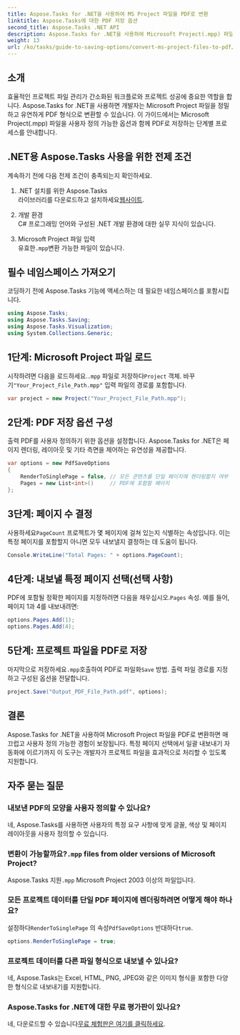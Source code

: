 ```yaml
---
title: Aspose.Tasks for .NET을 사용하여 MS Project 파일을 PDF로 변환
linktitle: Aspose.Tasks에 대한 PDF 저장 옵션
second_title: Aspose.Tasks .NET API
description: Aspose.Tasks for .NET을 사용하여 Microsoft Project(.mpp) 파일을 PDF로 변환하는 방법을 알아보세요. 이 단계별 가이드를 따라 PDF 출력을 사용자 지정하고, 특정 페이지를 선택하고, 일괄 변환을 자동화하세요.
weight: 13
url: /ko/tasks/guide-to-saving-options/convert-ms-project-files-to-pdf/
---
```

## 소개

효율적인 프로젝트 파일 관리가 간소화된 워크플로와 프로젝트 성공에 중요한 역할을 합니다. Aspose.Tasks for .NET을 사용하면 개발자는 Microsoft Project 파일을 정밀하고 유연하게 PDF 형식으로 변환할 수 있습니다. 이 가이드에서는 Microsoft Project(.mpp) 파일을 사용자 정의 가능한 옵션과 함께 PDF로 저장하는 단계별 프로세스를 안내합니다.

## .NET용 Aspose.Tasks 사용을 위한 전제 조건

계속하기 전에 다음 전제 조건이 충족되는지 확인하세요.

1. .NET 설치를 위한 Aspose.Tasks  
    라이브러리를 다운로드하고 설치하세요[웹사이트](https://releases.aspose.com/tasks/net/).

2. 개발 환경  
   C# 프로그래밍 언어와 구성된 .NET 개발 환경에 대한 실무 지식이 있습니다.

3. Microsoft Project 파일 입력  
    유효한`.mpp`변환 가능한 파일이 있습니다.

## 필수 네임스페이스 가져오기

코딩하기 전에 Aspose.Tasks 기능에 액세스하는 데 필요한 네임스페이스를 포함시킵니다. 

```csharp
using Aspose.Tasks;
using Aspose.Tasks.Saving;
using Aspose.Tasks.Visualization;
using System.Collections.Generic;
```

## 1단계: Microsoft Project 파일 로드

 시작하려면 다음을 로드하세요.`.mpp` 파일로 저장하다`Project` 객체. 바꾸기`"Your_Project_File_Path.mpp"` 입력 파일의 경로를 포함합니다.

```csharp
var project = new Project("Your_Project_File_Path.mpp");
```

## 2단계: PDF 저장 옵션 구성

출력 PDF를 사용자 정의하기 위한 옵션을 설정합니다. Aspose.Tasks for .NET은 페이지 렌더링, 레이아웃 및 기타 측면을 제어하는 유연성을 제공합니다.

```csharp
var options = new PdfSaveOptions
{
    RenderToSinglePage = false, // 모든 콘텐츠를 단일 페이지에 렌더링할지 여부
    Pages = new List<int>()     // PDF에 포함할 페이지
};
```

## 3단계: 페이지 수 결정

 사용하세요`PageCount` 프로젝트가 몇 페이지에 걸쳐 있는지 식별하는 속성입니다. 이는 특정 페이지를 포함할지 아니면 모두 내보낼지 결정하는 데 도움이 됩니다.

```csharp
Console.WriteLine("Total Pages: " + options.PageCount);
```

## 4단계: 내보낼 특정 페이지 선택(선택 사항)

 PDF에 포함될 정확한 페이지를 지정하려면 다음을 채우십시오.`Pages` 속성. 예를 들어, 페이지 1과 4를 내보내려면:

```csharp
options.Pages.Add(1);
options.Pages.Add(4);
```

## 5단계: 프로젝트 파일을 PDF로 저장

 마지막으로 저장하세요`.mpp`호출하여 PDF로 파일화`Save` 방법. 출력 파일 경로를 지정하고 구성된 옵션을 전달합니다.

```csharp
project.Save("Output_PDF_File_Path.pdf", options);
```

## 결론

Aspose.Tasks for .NET을 사용하여 Microsoft Project 파일을 PDF로 변환하면 매끄럽고 사용자 정의 가능한 경험이 보장됩니다. 특정 페이지 선택에서 일괄 내보내기 자동화에 이르기까지 이 도구는 개발자가 프로젝트 파일을 효과적으로 처리할 수 있도록 지원합니다.

## 자주 묻는 질문

### 내보낸 PDF의 모양을 사용자 정의할 수 있나요?
네, Aspose.Tasks를 사용하면 사용자의 특정 요구 사항에 맞게 글꼴, 색상 및 페이지 레이아웃을 사용자 정의할 수 있습니다.

###  변환이 가능할까요?`.mpp` files from older versions of Microsoft Project?
 Aspose.Tasks 지원`.mpp` Microsoft Project 2003 이상의 파일입니다.

### 모든 프로젝트 데이터를 단일 PDF 페이지에 렌더링하려면 어떻게 해야 하나요?
 설정하다`RenderToSinglePage` 의 속성`PdfSaveOptions` 반대하다`true`.

```csharp
options.RenderToSinglePage = true;
```

### 프로젝트 데이터를 다른 파일 형식으로 내보낼 수 있나요?
네, Aspose.Tasks는 Excel, HTML, PNG, JPEG와 같은 이미지 형식을 포함한 다양한 형식으로 내보내기를 지원합니다.

### Aspose.Tasks for .NET에 대한 무료 평가판이 있나요?
 네, 다운로드할 수 있습니다[무료 체험판은 여기를 클릭하세요](https://releases.aspose.com/).
